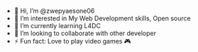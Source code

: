 - 👋 Hi, I’m @zwepyaesone06
- 👀 I’m interested in My Web Development skills, Open source
- 🌱 I’m currently learning L4DC
- 💞️ I’m looking to collaborate with other developer
- ⚡ Fun fact: Love to play video games 🎮

<!---
zwepyaesone06/zwepyaesone06 is a ✨ special ✨ repository because its `README.md` (this file) appears on your GitHub profile.
You can click the Preview link to take a look at your changes.
--->
